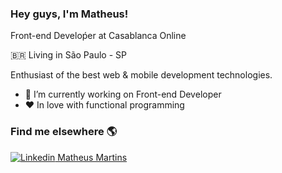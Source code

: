 ### Hey guys, I'm Matheus!


  Front-end Develoṕer at Casablanca Online
  
  🇧🇷 Living in São Paulo - SP 
  
  Enthusiast of the best web & mobile development technologies.

- 🔭 I’m currently working on Front-end Developer
- ❤️ In love with functional programming

### Find me elsewhere 🌎


[![Linkedin](https://i.stack.imgur.com/gVE0j.png) Matheus Martins](https://www.linkedin.com/in/matheus-martins-78859b117/)


